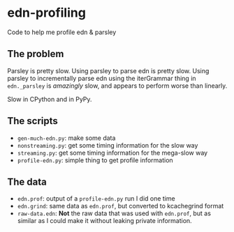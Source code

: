 edn-profiling
=============

Code to help me profile edn &amp; parsley

## The problem

Parsley is pretty slow.  Using parsley to parse edn is pretty slow.  Using
parsley to incrementally parse edn using the iterGrammar thing in
`edn._parsley` is _amazingly_ slow, and appears to perform worse than
linearly.

Slow in CPython and in PyPy.

## The scripts

* `gen-much-edn.py`: make some data
* `nonstreaming.py`: get some timing information for the slow way
* `streaming.py`: get some timing information for the mega-slow way
* `profile-edn.py`: simple thing to get profile information

## The data

* `edn.prof`: output of a `profile-edn.py` run I did one time
* `edn.grind`: same data as `edn.prof`, but converted to kcachegrind format
* `raw-data.edn`: **Not** the raw data that was used with `edn.prof`, but as
  similar as I could make it without leaking private information.
